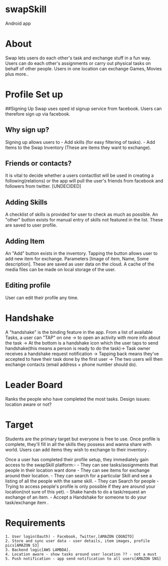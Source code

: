 # swapSkill
Android app 

# About
Swap lets users do each other's task and exchange stuff in a fun way. 
Users can do each other's assignments or carry out physical tasks on behalf of other people.
Users in one location can exchange Games, Movies plus more..

# Profile Set up
##Signing Up
Swap uses oped id signup service from facebook. Users can therefore sign up via facebook.

## Why sign up?
Signing up allows users to - Add skills (for easy filtering of tasks).
                           - Add Items to the Swap Inventory (These are items they want to exchange).
                           
## Friends or contacts?
It is vital to decide whether a users contactlist will be used in creating a following(relations) or the app will pull the user's friends from facebook and followers from twitter. [UNDECIDED]
## Adding Skills
A checklist of skills is provided for user to check as much as possible. An "other" button exists for manual entry of skills not featured in the list. These are saved to user profile.
## Adding Item
An "Add" button exists in the inventory. Tapping the button allows user to add new item for exchange. Parameters [Image of item, Name, Some description]. These are saved as user data on the cloud. A cache of the media files can be made on local storage of the user.
## Editing profile
User can edit their profile any time. 

# Handshake
A "handshake" is the binding feature in the app. 
From a list of available Tasks, a user can "TAP" on one -> to open an activity with more info about the task -> At the bottom is a handshake icon which the user taps to send handshake(this means a person is ready to do the task)-> Task owner receives a handshake request notification -> Tapping back means they've accepted to have their task done by the first user -> The two users will then exchange contacts (email address + phone number should do). 

# Leader Board
Ranks the people who have completed the most tasks. Design issues: location aware or not?

# Target 
Students are the primary target but everyone is free to use.
Once profile is complete, they'll fill in all the skills they possess and wanna share with world.
Users can add items they wish to exchange to their inventory . 

Once a user has completed their profile setup, they immediately gain access to the swapSkill platform:-
	- They can see tasks/assignments that people in their location want done
	- They can see items for exchange around their location.
	- They can search for a particular Skill and see a listing of all the people with the same skill.
	- They can Search for people - Trying to access people's profile is only possible if they are around your location(not sure of this yet).
	- Shake hands to do a task/request an exchange of an item.
	- Accept a Handshake for someone to do your task/exchange item . 
# Requirements
	1. User login(Oauth) - Facebook, Twitter.[AMAZON COGNITO]
	2. Store and sync user data - user details, item images, profile pics[AMAZON S3]
	3. Backend logic[AWS LAMBDA].
	4. Location aware - show tasks around user location ?? - not a must
	5. Push notification - app send notification to all users[AMAZON SNS]

